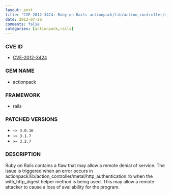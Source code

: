 ```yaml
---
layout: post
title: "CVE-2012-3424: Ruby on Rails actionpack/lib/action_controller/metal/http_authentication.rb with_http_digest Helper Method Remote DoS"
date: 2012-07-26
comments: false
categories: [actionpack,rails]
---
```


### CVE ID

* [CVE-2012-3424](http://www.osvdb.org/show/osvdb/84243)

### GEM NAME

* actionpack

### FRAMEWORK

* rails

### PATCHED VERSIONS

* `~> 3.0.16`
* `~> 3.1.7`
* `>= 3.2.7`

### DESCRIPTION

Ruby on Rails contains a flaw that may allow a remote denial of service.
The issue is triggered when an error occurs in
actionpack/lib/action_controller/metal/http_authentication.rb when the
with_http_digest helper method is being used. This may allow a remote
attacker to cause a loss of availability for the program.

